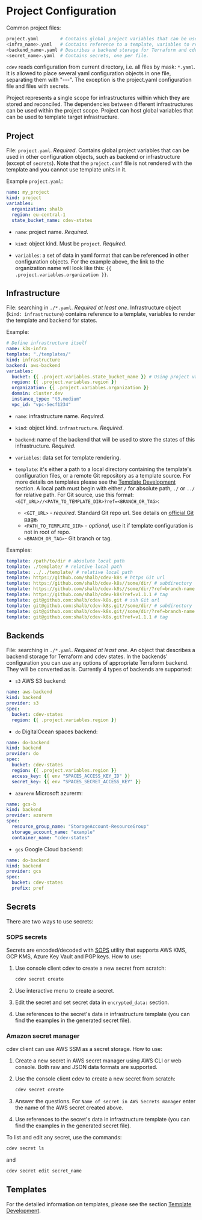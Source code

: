 # Project Configuration

Common project files:

```bash
project.yaml        # Contains global project variables that can be used in other configuration objects.
<infra_name>.yaml   # Contains reference to a template, variables to render a template and backend for states.
<backend_name>.yaml # Describes a backend storage for Terraform and cdev states.
<secret_name>.yaml  # Contains secrets, one per file.
```

`cdev` reads configuration from current directory, i.e. all files by mask: `*.yaml`. It is allowed to place several yaml configuration objects in one file, separating them with "---". The exception is the project.yaml configuration file and files with secrets.

Project represents a single scope for infrastructures within which they are stored and reconciled. The dependencies between different infrastructures can be used within the project scope. Project can host global variables that can be used to template target infrastructure.

## Project

File: `project.yaml`. *Required*.
Contains global project variables that can be used in other configuration objects, such as backend or infrastructure (except of `secrets`). Note that the `project.conf` file is not rendered with the template and you cannot use template units in it.

Example `project.yaml`:

```yaml
name: my_project
kind: project
variables:
  organization: shalb
  region: eu-central-1
  state_bucket_name: cdev-states
```

* `name`: project name. *Required*.

* `kind`: object kind. Must be `project`. *Required*.

* `variables`: a set of data in yaml format that can be referenced in other configuration objects. For the example above, the link to the organization name will look like this: `{{ .project.variables.organization }}`.

## Infrastructure

File: searching in `./*.yaml`. *Required at least one*.
Infrastructure object (`kind: infrastructure`) contains reference to a template, variables to render the template and backend for states.

Example:

```yaml
# Define infrastructure itself
name: k3s-infra
template: "./templates/"
kind: infrastructure
backend: aws-backend
variables:
  bucket: {{ .project.variables.state_bucket_name }} # Using project variables.
  region: {{ .project.variables.region }}
  organization: {{ .project.variables.organization }}
  domain: cluster.dev
  instance_type: "t3.medium"
  vpc_id: "vpc-5ecf1234"
```

* `name`: infrastructure name. *Required*.

* `kind`: object kind. `infrastructure`. *Required*.

* `backend`: name of the backend that will be used to store the states of this infrastructure. *Required*.

* `variables`: data set for template rendering.

* `template`: it's either a path to a local directory containing the template's configuration files, or a remote Git repository as a template source. For more details on templates please see the [Template Development](https://cluster.dev/template-development/) section. A local path must begin with either `/` for absolute path, `./` or `../` for relative path. For Git source, use this format: `<GIT_URL>//<PATH_TO_TEMPLATE_DIR>?ref=<BRANCH_OR_TAG>`:
    * `<GIT_URL>` - *required*. Standard Git repo url. See details on [official Git page](https://git-scm.com/docs/git-clone#_git_urls).
    * `<PATH_TO_TEMPLATE_DIR>` - *optional*, use it if template configuration is not in root of repo.
    * `<BRANCH_OR_TAG>`- Git branch or tag.

Examples:

```yaml
template: /path/to/dir # absolute local path
template: ./template/ # relative local path
template: ../../template/ # relative local path
template: https://github.com/shalb/cdev-k8s # https Git url
template: https://github.com/shalb/cdev-k8s//some/dir/ # subdirectory
template: https://github.com/shalb/cdev-k8s//some/dir/?ref=branch-name # branch
template: https://github.com/shalb/cdev-k8s?ref=v1.1.1 # tag
template: git@github.com:shalb/cdev-k8s.git # ssh Git url
template: git@github.com:shalb/cdev-k8s.git//some/dir/ # subdirectory
template: git@github.com:shalb/cdev-k8s.git//some/dir/?ref=branch-name # branch
template: git@github.com:shalb/cdev-k8s.git?ref=v1.1.1 # tag
```

## Backends

File: searching in `./*.yaml`. *Required at least one*.
An object that describes a backend storage for Terraform and cdev states.
In the backends' configuration you can use any options of appropriate Terraform backend. They will be converted as is.
Currently 4 types of backends are supported:

* `s3` AWS S3 backend:

```yaml
name: aws-backend
kind: backend
provider: s3
spec:
  bucket: cdev-states
  region: {{ .project.variables.region }}
```

* `do` DigitalOcean spaces backend:

```yaml
name: do-backend
kind: backend
provider: do
spec:
  bucket: cdev-states
  region: {{ .project.variables.region }}
  access_key: {{ env "SPACES_ACCESS_KEY_ID" }}
  secret_key: {{ env "SPACES_SECRET_ACCESS_KEY" }}
```

* `azurerm` Microsoft azurerm:

```yaml
name: gcs-b
kind: backend
provider: azurerm
spec:
  resource_group_name: "StorageAccount-ResourceGroup"
  storage_account_name: "example"
  container_name: "cdev-states"
```

* `gcs` Google Cloud backend:

```yaml
name: do-backend
kind: backend
provider: gcs
spec:
  bucket: cdev-states
  prefix: pref
```

## Secrets

There are two ways to use secrets:

### SOPS secrets

Secrets are encoded/decoded with [SOPS](https://github.com/mozilla/sops) utility that supports AWS KMS, GCP KMS, Azure Key Vault and PGP keys. How to use:

1. Use console client cdev to create a new secret from scratch:

     ```bash
     cdev secret create
     ```

2. Use interactive menu to create a secret.

3. Edit the secret and set secret data in `encrypted_data:` section.

4. Use references to the secret's data in infrastructure template (you can find the examples in the generated secret file).

### Amazon secret manager

cdev client can use AWS SSM as a secret storage. How to use:

1. Create a new secret in AWS secret manager using AWS CLI or web console. Both raw and JSON data formats are supported.

2. Use the console client cdev to create a new secret from scratch:

     ```bash
     cdev secret create
     ```

3. Answer the questions. For `Name of secret in AWS Secrets manager` enter the name of the AWS secret created above.

4. Use references to the secret's data in infrastructure template (you can find the examples in the generated secret file).

To list and edit any secret, use the commands:

```bash
cdev secret ls
```

and

```bash
cdev secret edit secret_name
```

## Templates

For the detailed information on templates, please see the section [Template Development](https://cluster.dev/template-development/).

